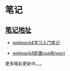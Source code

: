# 笔记

## [笔记地址](https://echohgx.github.io/notes/#/)

* [webpack4学习入门笔记](/pages/webpack/webpack)

* [webpack4配置vue和react](/pages/webpack/webpack-vr)


更多精彩更新中。。。
